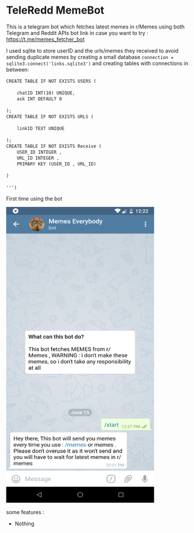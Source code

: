 # TeleRedd MemeBot 
This is a telegram bot which fetches latest memes in r/Memes using both Telegram and Reddit APIs
bot link in case you want to try : https://t.me/memes_fetcher_bot

I used sqlite to store userID and the urls/memes they received to avoid sending duplicate memes by creating a small database
```connection = sqlite3.connect('links.sqlite3')```
and creating tables with connections in between:
```curr.executescript('''
CREATE TABLE IF NOT EXISTS USERS ( 
    
    chatID INT(10) UNIQUE,
    ask INT DEFAULT 0
    
);
CREATE TABLE IF NOT EXISTS URLS ( 
    
    linkID TEXT UNIQUE 

);
CREATE TABLE IF NOT EXISTS Receive ( 
    USER_ID INTEGER ,
    URL_ID INTEGER ,
    PRIMARY KEY (USER_ID , URL_ID)

)

''')
```

First time using the bot 

<img src="https://github.com/AYehia0/Telegram-Reddit-MemeBot/blob/master/imgs/start.png" width="400" height="800">



some features :
  - Nothing
